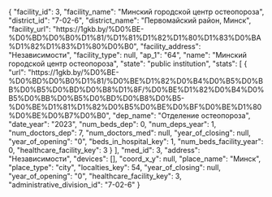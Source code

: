 {
    "facility_id": 3,
    "facility_name": "Минский городской центр остеопороза",
    "district_id": "7-02-6",
    "district_name": "Первомайский район, Минск",
    "facility_url": "https:\/\/1gkb.by\/%D0%BE-%D0%BD%D0%B0%D1%81\/%D1%81%D1%82%D1%80%D1%83%D0%BA%D1%82%D1%83%D1%80%D0%B0",
    "facility_address": "Независимости",
    "facility_type": null,
    "ap_1": "64",
    "name": "Минский городской центр остеопороза",
    "state": "public institution",
    "stats": [
        {
            "url": "https:\/\/1gkb.by\/%D0%BE-%D0%BD%D0%B0%D1%81\/%D0%BE%D1%82%D0%B4%D0%B5%D0%BB%D0%B5%D0%BD%D0%B8%D1%8F\/%D0%BE%D1%82%D0%B4%D0%B5%D0%BB%D0%B5%D0%BD%D0%B8%D0%B5-%D0%BE%D1%81%D1%82%D0%B5%D0%BE%D0%BF%D0%BE%D1%80%D0%BE%D0%B7%D0%B0",
            "dep_name": "Отделение остеопороза",
            "date_year": "2023",
            "num_beds_dep": 0,
            "num_deps_year": 1,
            "num_doctors_dep": 7,
            "num_doctors_med": null,
            "year_of_closing": null,
            "year_of_opening": "0",
            "beds_in_hospital_key": 1,
            "num_beds_facility_year": 0,
            "healthcare_facility_key": 3
        }
    ],
    "med_id": 3,
    "address": "Независимости",
    "devices": [],
    "coord_x_y": null,
    "place_name": "Минск",
    "place_type": "city",
    "localties_key": 54,
    "year_of_closing": null,
    "year_of_opening": "0",
    "healthcare_facility_key": 3,
    "administrative_division_id": "7-02-6"
}